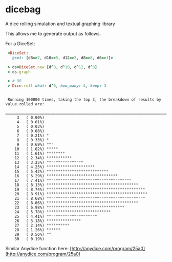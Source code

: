 dicebag
=======

A dice rolling simulation and textual graphing library


This allows me to generate output as follows.

For a DiceSet:

```ruby
 <DiceSet:
   @set: [d8=>7, d10=>5, d12=>2, d8=>8, d6=>1]>

 > ds=DiceSet.new [d^8, d^10, d^12, d^8]
 > ds.graph

 > # OR
 > Dice.roll what: d^6, how_many: 4, keep: 3

```

```
 
 Running 100000 times, taking the top 3, the breakdown of results by value rolled are:
 …………………………………………………………………………………………………………………………………………………………………………………………………………………………………………………………………………
     3   ( 0.00%)
     4   ( 0.01%)
     5   ( 0.03%)
     6   ( 0.08%)
     7   ( 0.21%) °
     8   ( 0.33%) °
     9   ( 0.69%) °°°
    10   ( 1.02%) °°°°°
    11   ( 1.61%) °°°°°°°°
    12   ( 2.34%) °°°°°°°°°°°
    13   ( 3.25%) °°°°°°°°°°°°°°°°
    14   ( 4.25%) °°°°°°°°°°°°°°°°°°°°°
    15   ( 5.42%) °°°°°°°°°°°°°°°°°°°°°°°°°°°
    16   ( 6.29%) °°°°°°°°°°°°°°°°°°°°°°°°°°°°°°°
    17   ( 7.41%) °°°°°°°°°°°°°°°°°°°°°°°°°°°°°°°°°°°°°
    18   ( 8.13%) °°°°°°°°°°°°°°°°°°°°°°°°°°°°°°°°°°°°°°°°
    19   ( 8.74%) °°°°°°°°°°°°°°°°°°°°°°°°°°°°°°°°°°°°°°°°°°°
    20   ( 8.91%) °°°°°°°°°°°°°°°°°°°°°°°°°°°°°°°°°°°°°°°°°°°°
    21   ( 8.68%) °°°°°°°°°°°°°°°°°°°°°°°°°°°°°°°°°°°°°°°°°°°
    22   ( 8.06%) °°°°°°°°°°°°°°°°°°°°°°°°°°°°°°°°°°°°°°°°
    23   ( 6.98%) °°°°°°°°°°°°°°°°°°°°°°°°°°°°°°°°°°
    24   ( 5.78%) °°°°°°°°°°°°°°°°°°°°°°°°°°°°
    25   ( 4.41%) °°°°°°°°°°°°°°°°°°°°°°
    26   ( 3.18%) °°°°°°°°°°°°°°°
    27   ( 2.14%) °°°°°°°°°°
    28   ( 1.26%) °°°°°°
    29   ( 0.56%) °°
    30   ( 0.19%)

```

 Similar Anydice function here: [http://anydice.com/program/25a0](http://anydice.com/program/25a0)

